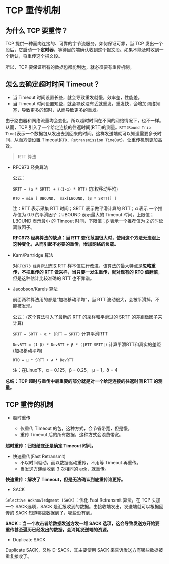 # TCP 重传机制

## 为什么 TCP 要重传？

TCP 提供一种面向连接的、可靠的字节流服务。如何保证可靠，当 TCP 发出一个段后，它启动一个**定时器**，等待目的端确认收到这个报文段。如果不能及时收到一个确认，将重传这个报文段。

所以，TCP 要保证所有的数据包都能到达，就必须要有重传机制。

## 怎么去确定超时时间 Timeout？

* 当 Timeout 时间设置长些，就会导致重发就慢，效率差，性能差。
* 当 Timeout 时间设置短些，就会导致没有丢就重发，重发快，会增加网络拥塞，导致更多的超时，从而导致更多的重发。

由于路由器和网络流量均会变化，所以超时时间在不同的网络情况下，也不一样。从而，TCP 引入了一个给定连接的往返时间(RTT)的测量。`RTT(Round Trip Time)`表示一个数据包从发出去到回来的时间。这样发送端就可以知道需要多长时间，从而方便设置 Timeout(`RTO, Retransmission TimeOut`)，让重传机制更加高效。

> RTT 算法

* RFC973 经典算法

  公式：

  `SRTT = (α * SRTT) + ((1-α) * RTT)`  (加权移动平均)

  `RTO = min [ UBOUND,  max[LBOUND, (β * SRTT)] ]`
  
  注：RTT 表示采集 RTT 时间；SRTT 表示做平滑计算的 RTT；α 表示 一个推荐值为 0.9 的平滑因子；UBOUND 表示最大的 Timeout 时间，上限值；LBOUND 表示最小 的 Timeout 时间，下限值；β 表示一个推荐值为 2 的时延离散因子。

  **RFC973 经典算法的缺点：当 RTT 变化范围很大时，使用这个方法无法跟上这种变化，从而引起不必要的重传，增加网络的负载。**

* Karn/Partridge 算法

  对`RFC973 经典算法`选取 RTT 样本值进行改进，该算法的最大特点是**忽略重传，不把重传的 RTT 做采样，当只要一发生重传，就对现有的 RTO 值翻倍**，但是这种估计比较准确的 RTT 也不靠谱。

* Jacobson/Karels 算法

  前面两种算法用的都是“加权移动平均”，当 RTT 波动很大，会被平滑掉，不能被发现。

  公式：(这个算法引入了最新的 RTT 的采样和平滑过的 SRTT 的差距做因子来计算)

  `SRTT = SRTT + α * (RTT – SRTT)`   计算平滑RTT

  `DevRTT = (1-β) * DevRTT + β * (|RTT-SRTT|)`   计算平滑RTT和真实的差距(加权移动平均)

  `RTO = µ * SRTT + ∂ * DevRTT`  

  注：在Linux下，α = 0.125，β = 0.25， μ = 1，∂ = 4

**总结：TCP 超时与重传中最重要的部分就是对一个给定连接的往返时间 RTT 的测量。**

## TCP 重传的机制

* 超时重传
  
  + 仅重传 Timeout 的包，这种方式，会节省带宽，但是慢。
  + 重传 Timeout 后的所有数据，这种方式会浪费带宽。

**超时重传：归根结底还是确定 Timeout 时间。**

* 快速重传(Fast Retransmit)
  + 不以时间驱动，而以数据驱动重传，不用等 Timeout 再重传。
  + 当发送方连续收到 3 次相同的 ack，就重传。

**快速重传：解决了 Timeout，但是无法确认到底重传谁更好。**

* SACK

`Selective Acknowledgment (SACK)`：优化 Fast Retransmit 算法，在 TCP 头加一个 SACK选项，SACK 是汇报收到的数据。由接收端发出，发送端就可以根据回传的 SACK 知道哪些数据到了，哪些没有到。

**SACK：当一个攻击者给数据发送方发一堆 SACK 选项，这会导致发送方开始要重传甚至遍历已经发出的数据，会消耗发送端的资源。**

* Duplicate SACK

Duplicate SACK，又称 D-SACK，其主要使用 SACK 来告诉发送方有哪些数据被重复接收了。
